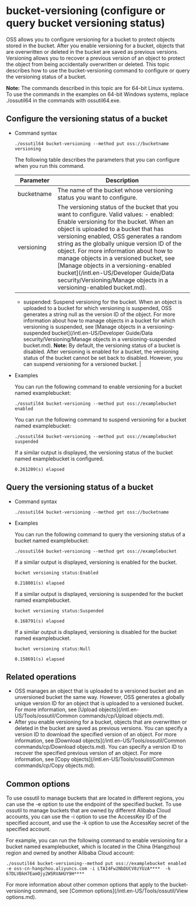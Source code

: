 # bucket-versioning \(configure or query bucket versioning status\)

OSS allows you to configure versioning for a bucket to protect objects stored in the bucket. After you enable versioning for a bucket, objects that are overwritten or deleted in the bucket are saved as previous versions. Versioning allows you to recover a previous version of an object to protect the object from being accidentally overwritten or deleted. This topic describes how to use the bucket-versioning command to configure or query the versioning status of a bucket.

**Note:** The commands described in this topic are for 64-bit Linux systems. To use the commands in the examples on 64-bit Windows systems, replace ./ossutil64 in the commands with ossutil64.exe.

## Configure the versioning status of a bucket

-   Command syntax

    ```
    ./ossutil64 bucket-versioning --method put oss://bucketname versioning
    ```

    The following table describes the parameters that you can configure when you run this command.

    |Parameter|Description|
    |---------|-----------|
    |bucketname|The name of the bucket whose versioning status you want to configure.|
    |versioning|The versioning status of the bucket that you want to configure. Valid values:    -   enabled: Enable versioning for the bucket. When an object is uploaded to a bucket that has versioning enabled, OSS generates a random string as the globally unique version ID of the object. For more information about how to manage objects in a versioned bucket, see [Manage objects in a versioning-enabled bucket](/intl.en-US/Developer Guide/Data security/Versioning/Manage objects in a versioning-enabled bucket.md).
    -   suspended: Suspend versioning for the bucket. When an object is uploaded to a bucket for which versioning is suspended, OSS generates a string null as the version ID of the object. For more information about how to manage objects in a bucket for which versioning is suspended, see [Manage objects in a versioning-suspended bucket](/intl.en-US/Developer Guide/Data security/Versioning/Manage objects in a versioning-suspended bucket.md).
**Note:** By default, the versioning status of a bucket is disabled. After versioning is enabled for a bucket, the versioning status of the bucket cannot be set back to disabled. However, you can suspend versioning for a versioned bucket. |

-   Examples

    You can run the following command to enable versioning for a bucket named examplebucket:

    ```
    ./ossutil64 bucket-versioning --method put oss://examplebucket enabled
    ```

    You can run the following command to suspend versioning for a bucket named examplebucket:

    ```
    ./ossutil64 bucket-versioning --method put oss://examplebucket suspended
    ```

    If a similar output is displayed, the versioning status of the bucket named examplebucket is configured.

    ```
    0.261209(s) elapsed
    ```


## Query the versioning status of a bucket

-   Command syntax

    ```
    ./ossutil64 bucket-versioning --method get oss://bucketname
    ```

-   Examples

    You can run the following command to query the versioning status of a bucket named examplebucket:

    ```
    ./ossutil64 bucket-versioning --method get oss://examplebucket
    ```

    If a similar output is displayed, versioning is enabled for the bucket.

    ```
    bucket versioning status:Enabled
    
    0.218001(s) elapsed
    ```

    If a similar output is displayed, versioning is suspended for the bucket named examplebucket.

    ```
    bucket versioning status:Suspended
    
    0.168791(s) elapsed
    ```

    If a similar output is displayed, versioning is disabled for the bucket named examplebucket.

    ```
    bucket versioning status:Null
    
    0.158691(s) elapsed
    ```


## Related operations

-   OSS manages an object that is uploaded to a versioned bucket and an unversioned bucket the same way. However, OSS generates a globally unique version ID for an object that is uploaded to a versioned bucket. For more information, see [Upload objects](/intl.en-US/Tools/ossutil/Common commands/cp/Upload objects.md).
-   After you enable versioning for a bucket, objects that are overwritten or deleted in the bucket are saved as previous versions. You can specify a version ID to download the specified version of an object. For more information, see [Download objects](/intl.en-US/Tools/ossutil/Common commands/cp/Download objects.md). You can specify a version ID to recover the specified previous version of an object. For more information, see [Copy objects](/intl.en-US/Tools/ossutil/Common commands/cp/Copy objects.md).

## Common options

To use ossutil to manage buckets that are located in different regions, you can use the -e option to use the endpoint of the specified bucket. To use ossutil to manage buckets that are owned by different Alibaba Cloud accounts, you can use the -i option to use the AccessKey ID of the specified account, and use the -k option to use the AccessKey secret of the specified account.

For example, you can run the following command to enable versioning for a bucket named examplebucket, which is located in the China \(Hangzhou\) region and owned by another Alibaba Cloud account:

```
./ossutil64 bucket-versioning--method put oss://examplebucket enabled -e oss-cn-hangzhou.aliyuncs.com -i LTAI4Fw2NbDUCV8zYUzA****  -k 67DLVBkH7EamOjy2W5RVAHUY9H****
```

For more information about other common options that apply to the bucket-versioning command, see [Common options](/intl.en-US/Tools/ossutil/View options.md).

